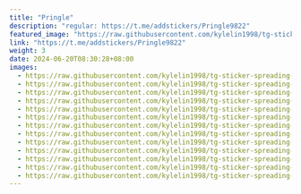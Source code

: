 ```yaml
---
title: "Pringle"
description: "regular: https://t.me/addstickers/Pringle9822"
featured_image: "https://raw.githubusercontent.com/kylelin1998/tg-sticker-spreading-worldwide-images/main/img/0f788bab-8fb2-441f-8873-02bb6f7c388b.jpg"
link: "https://t.me/addstickers/Pringle9822"
weight: 3
date: 2024-06-20T08:30:28+08:00
images:
  - https://raw.githubusercontent.com/kylelin1998/tg-sticker-spreading-worldwide-images/main/img/0f788bab-8fb2-441f-8873-02bb6f7c388b.jpg
  - https://raw.githubusercontent.com/kylelin1998/tg-sticker-spreading-worldwide-images/main/img/065104e5-9793-47e2-9d39-a1f631a21aa4.jpg
  - https://raw.githubusercontent.com/kylelin1998/tg-sticker-spreading-worldwide-images/main/img/da2a9c83-17c2-4d6e-bc69-fc71dbdf791d.jpg
  - https://raw.githubusercontent.com/kylelin1998/tg-sticker-spreading-worldwide-images/main/img/2e4353c4-763b-495b-b907-aee4b4a78a90.jpg
  - https://raw.githubusercontent.com/kylelin1998/tg-sticker-spreading-worldwide-images/main/img/81385043-a24a-4e20-b0c2-476bb2da941a.jpg
  - https://raw.githubusercontent.com/kylelin1998/tg-sticker-spreading-worldwide-images/main/img/8c8e62c1-96dd-408e-8387-4fb08711964f.jpg
  - https://raw.githubusercontent.com/kylelin1998/tg-sticker-spreading-worldwide-images/main/img/a167018a-a9ae-4439-adb1-1b2f04966c8c.jpg
  - https://raw.githubusercontent.com/kylelin1998/tg-sticker-spreading-worldwide-images/main/img/80258c67-23e8-4cd4-b1b8-1fe4e558eca5.jpg
  - https://raw.githubusercontent.com/kylelin1998/tg-sticker-spreading-worldwide-images/main/img/607fc693-dab8-49fc-ad9d-85ff465488f0.jpg
  - https://raw.githubusercontent.com/kylelin1998/tg-sticker-spreading-worldwide-images/main/img/95eae2a0-5fdc-4e4f-a62d-87d1fc522b7e.jpg
  - https://raw.githubusercontent.com/kylelin1998/tg-sticker-spreading-worldwide-images/main/img/5dbefe64-5e82-4efb-8cb8-81ec2f5baa91.jpg
  - https://raw.githubusercontent.com/kylelin1998/tg-sticker-spreading-worldwide-images/main/img/eff43f86-52f2-4fae-80a1-42255b0b3d87.jpg
  - https://raw.githubusercontent.com/kylelin1998/tg-sticker-spreading-worldwide-images/main/img/413315cd-0a97-4a7d-b5d2-8f33e8193baa.jpg
---
```

